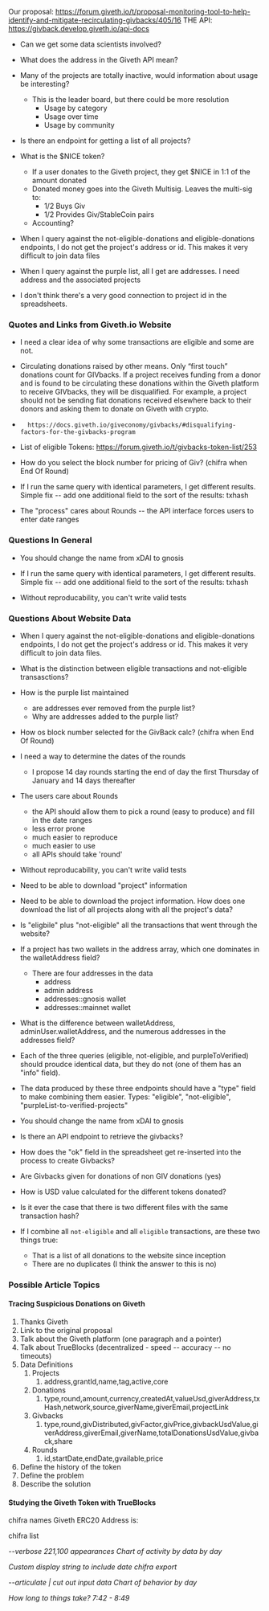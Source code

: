 Our proposal: https://forum.giveth.io/t/proposal-monitoring-tool-to-help-identify-and-mitigate-recirculating-givbacks/405/16
THE API: https://givback.develop.giveth.io/api-docs

- Can we get some data scientists involved?

- What does the address in the Giveth API mean?

- Many of the projects are totally inactive, would information about usage be interesting?
    - This is the leader board, but there could be more resolution
        - Usage by category
        - Usage over time
        - Usage by community

- Is there an endpoint for getting a list of all projects?

- What is the $NICE token?
    - If a user donates to the Giveth project, they get $NICE in 1:1 of the amount donated
    - Donated money goes into the Giveth Multisig. Leaves the multi-sig to:
        - 1/2 Buys Giv
        - 1/2 Provides Giv/StableCoin pairs
    - Accounting?        

- When I query against the not-eligible-donations and eligible-donations endpoints, I do not get the project's address or id. This makes it very difficult to join data files

- When I query against the purple list, all I get are addresses. I need address and the associated projects

- I don't think there's a very good connection to project id in the spreadsheets.

### Quotes and Links from Giveth.io Website

- I need a clear idea of why some transactions are eligible and some are not.

- Circulating donations raised by other means. Only “first touch” donations count for GIVbacks. If a project receives funding from a donor and is found to be circulating these donations within the Giveth platform to receive GIVbacks, they will be disqualified. For example, a project should not be sending fiat donations received elsewhere back to their donors and asking them to donate on Giveth with crypto.
-       https://docs.giveth.io/giveconomy/givbacks/#disqualifying-factors-for-the-givbacks-program

- List of eligible Tokens: https://forum.giveth.io/t/givbacks-token-list/253

- How do you select the block number for pricing of Giv? (chifra when End Of Round)

- If I run the same query with identical parameters, I get different results. Simple fix -- add one additional field to the sort of the results: txhash

- The "process" cares about Rounds -- the API interface forces users to enter date ranges

### Questions In General

- You should change the name from xDAI to gnosis

- If I run the same query with identical parameters, I get different results. Simple fix -- add one additional field to the sort of the results: txhash

- Without reproducability, you can't write valid tests

### Questions About Website Data

- When I query against the not-eligible-donations and eligible-donations endpoints, I do not get the project's address or id. This makes it very difficult to join data files.

- What is the distinction between eligible transactions and not-eligible transasctions?

- How is the purple list maintained 
  - are addresses ever removed from the purple list?
  - Why are addresses added to the purple list?

- How os block number selected for the GivBack calc? (chifra when End Of Round)

- I need a way to determine the dates of the rounds
  - I propose 14 day rounds starting the end of day the first Thursday of January and 14 days thereafter

- The users care about Rounds
  - the API should allow them to pick a round (easy to produce) and fill in the date ranges 
  - less error prone
  - much easier to reproduce
  - much easier to use
  - all APIs should take 'round'

- Without reproducability, you can't write valid tests

- Need to be able to download "project" information
- Need to be able to download the project information. How does one download the list of all projects along with all the project's data?

- Is "eligbile" plus "not-eligible" all the transactions that went through the website?

- If a project has two wallets in the address array, which one dominates in the walletAddress field?
    - There are four addresses in the data
        - address
        - admin address
        - addresses::gnosis wallet
        - addresses::mainnet wallet

- What is the difference between walletAddress, adminUser.walletAddress, and the numerous addresses in the addresses field?

- Each of the three queries (eligible, not-eligible, and purpleToVerified) should proudce identical data, but they do not (one of them has an "info" field). 

- The data produced by these three endpoints should have a "type" field to make combining them easier. Types: "eligible", "not-eligible", "purpleList-to-verified-projects"

- You should change the name from xDAI to gnosis

- Is there an API endpoint to retrieve the givbacks?

- How does the "ok" field in the spreadsheet get re-inserted into the process to create Givbacks?

- Are Givbacks given for donations of non GIV donations (yes)

- How is USD value calculated for the different tokens donated?
- Is it ever the case that there is two different files with the same transaction hash?

- If I combine all `not-eligible` and all `eligible` transactions, are these two things true:
  - That is a list of all donations to the website since inception
  - There are no duplicates (I think the answer to this is no)

### Possible Article Topics

#### Tracing Suspicious Donations on Giveth

1. Thanks Giveth
2. Link to the original proposal
3. Talk about the Giveth platform (one paragraph and a pointer)
4. Talk about TrueBlocks (decentralized - speed -- accuracy -- no timeouts)
5. Data Definitions
   1. Projects
      1. address,grantId,name,tag,active,core
   2. Donations
      1. type,round,amount,currency,createdAt,valueUsd,giverAddress,txHash,network,source,giverName,giverEmail,projectLink
   3. Givbacks
      1. type,round,givDistributed,givFactor,givPrice,givbackUsdValue,giverAddress,giverEmail,giverName,totalDonationsUsdValue,givback,share
   4. Rounds
      1. id,startDate,endDate,gvailable,price
6. Define the history of the token
7. Define the problem
8. Describe the solution

#### Studying the Giveth Token with TrueBlocks

chifra names Giveth ERC20
Address is:

chifra list <address> --verbose 221,100 appearances
Chart of activity by data by day

Custom display string to include date
chifra export <address> --articulate | cut out input data
Chart of behavior by day

How long to things take? 7:42 - 8:49